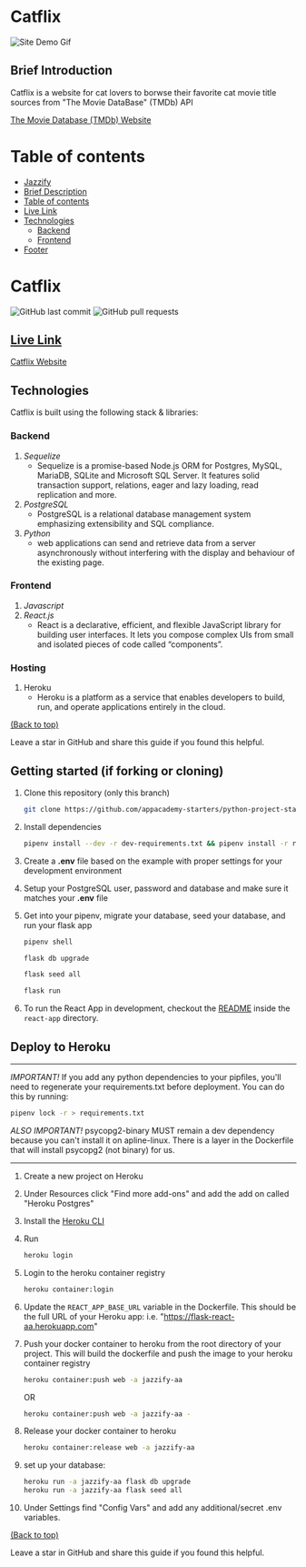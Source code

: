 # Catflix

<!-- Insert Usage GIF here -->
![Site Demo Gif](CatflixGIF25Mb.gif)

## Brief Introduction

Catflix is a website for cat lovers to borwse their favorite cat movie title sources from "The Movie DataBase" (TMDb) API

<a href="https://www.themoviedb.org/" target="_top">The Movie Database (TMDb) Website</a>

# Table of contents


- [Jazzify](#Jazzify)
- [Brief Description](#brief-introduction)
- [Table of contents](#table-of-contents)
- [Live Link](#live-link)
- [Technologies](#technologies)
    - [Backend](#backend)
    - [Frontend](#frontend)
- [Footer](#footer)

# Catflix
![GitHub last commit](https://img.shields.io/github/last-commit/miguelalvinflores/catflix)
![GitHub pull requests](https://img.shields.io/github/issues-pr/miguelalvinflores/catflix)



## [Live Link](**https://catflix-aa.herokuapp.com/**)

<a href="https://catflix-aa.herokuapp.com/" target="_top">Catflix Website</a>



## Technologies

Catflix is built using the following stack & libraries:

### **Backend**
1. _Sequelize_
   * Sequelize is a promise-based Node.js ORM for Postgres, MySQL, MariaDB, SQLite and Microsoft SQL Server. It features solid transaction support, relations, eager and lazy loading, read replication and more.
2. _PostgreSQL_
   * PostgreSQL is a relational database management system emphasizing extensibility and SQL compliance.
3. _Python_
   * web applications can send and retrieve data from a server asynchronously without interfering with the display and behaviour of the existing page.

### **Frontend**

1. _Javascript_
2. _React.js_
   * React is a declarative, efficient, and flexible JavaScript library for building user interfaces. It lets you compose complex UIs from small and isolated pieces of code called “components”.

### **Hosting**
1. Heroku
   * Heroku is a platform as a service that enables developers to build, run, and operate applications entirely in the cloud.

<!-- ## Features -->


<!-- # Footer -->
[(Back to top)](#table-of-contents)

Leave a star in GitHub and share this guide if you found this helpful.







<!-- Add the footer (.png) here -->


## Getting started (if forking or cloning)

1. Clone this repository (only this branch)

   ```bash
   git clone https://github.com/appacademy-starters/python-project-starter.git
   ```

2. Install dependencies

      ```bash
      pipenv install --dev -r dev-requirements.txt && pipenv install -r requirements.txt
      ```

3. Create a **.env** file based on the example with proper settings for your
   development environment
4. Setup your PostgreSQL user, password and database and make sure it matches your **.env** file

5. Get into your pipenv, migrate your database, seed your database, and run your flask app

   ```bash
   pipenv shell
   ```

   ```bash
   flask db upgrade
   ```

   ```bash
   flask seed all
   ```

   ```bash
   flask run
   ```

6. To run the React App in development, checkout the [README](./react-app/README.md) inside the `react-app` directory.



## Deploy to Heroku

***
*IMPORTANT!*
   If you add any python dependencies to your pipfiles, you'll need to regenerate your requirements.txt before deployment.
   You can do this by running:

   ```bash
   pipenv lock -r > requirements.txt
   ```

*ALSO IMPORTANT!*
   psycopg2-binary MUST remain a dev dependency because you can't install it on apline-linux.
   There is a layer in the Dockerfile that will install psycopg2 (not binary) for us.
***

1. Create a new project on Heroku
2. Under Resources click "Find more add-ons" and add the add on called "Heroku Postgres"
3. Install the [Heroku CLI](https://devcenter.heroku.com/articles/heroku-command-line)
4. Run

   ```bash
   heroku login
   ```

5. Login to the heroku container registry

   ```bash
   heroku container:login
   ```

6. Update the `REACT_APP_BASE_URL` variable in the Dockerfile.
   This should be the full URL of your Heroku app: i.e. "https://flask-react-aa.herokuapp.com"
7. Push your docker container to heroku from the root directory of your project.
   This will build the dockerfile and push the image to your heroku container registry

   ```bash
   heroku container:push web -a jazzify-aa
   ```
   OR
   ```bash
   heroku container:push web -a jazzify-aa -
   ```

8. Release your docker container to heroku

   ```bash
   heroku container:release web -a jazzify-aa
   ```

9. set up your database:

   ```bash
   heroku run -a jazzify-aa flask db upgrade
   heroku run -a jazzify-aa flask seed all
   ```

10. Under Settings find "Config Vars" and add any additional/secret .env variables.


[(Back to top)](#table-of-contents)

Leave a star in GitHub and share this guide if you found this helpful.





